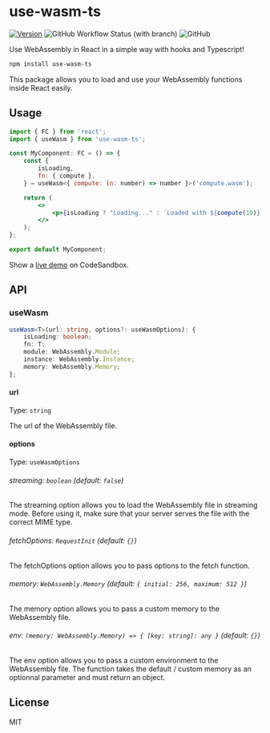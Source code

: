 # use-wasm-ts

[![Version](https://img.shields.io/npm/v/use-wasm-ts?style=flat&colorA=000000&colorB=000000)](https://npmjs.com/package/use-wasm-ts)
![GitHub Workflow Status (with branch)](https://img.shields.io/github/actions/workflow/status/Romainlg29/use-wasm/basic.yml?branch=main&colorA=000000&colorB=000000)
![GitHub](https://img.shields.io/github/license/Romainlg29/use-wasm?&colorA=000000&colorB=000000)

Use WebAssembly in React in a simple way with hooks and Typescript!

```bash
npm install use-wasm-ts
```

This package allows you to load and use your WebAssembly functions inside React easily.

## Usage

```jsx
import { FC } from 'react';
import { useWasm } from 'use-wasm-ts';

const MyComponent: FC = () => {
    const {
        isLoading,
        fn: { compute },
    } = useWasm<{ compute: (n: number) => number }>('compute.wasm');

	return (
        <>
            <p>{isLoading ? "Loading..." : `Loaded with ${compute(10)}`}</p>
        </>
    );
};

export default MyComponent;
```

Show a [live demo](https://codesandbox.io/p/sandbox/use-wasm-ts-yqce0x) on CodeSandbox.


## API

### useWasm

```ts
useWasm<T>(url: string, options?: useWasmOptions): {
    isLoading: boolean;
    fn: T;
    module: WebAssembly.Module;
    instance: WebAssembly.Instance;
    memory: WebAssembly.Memory;
};
```

#### url

Type: `string`

The url of the WebAssembly file.

#### options

Type: `useWasmOptions`

###### streaming: `boolean` (default: `false`)
The streaming option allows you to load the WebAssembly file in streaming mode. Before using it, make sure that your server serves the file with the correct MIME type.

###### fetchOptions: `RequestInit` (default: `{}`)
The fetchOptions option allows you to pass options to the fetch function.

###### memory: `WebAssembly.Memory` (default: `{ initial: 256, maximum: 512 }`)
The memory option allows you to pass a custom memory to the WebAssembly file.

###### env: `(memory: WebAssembly.Memory) => { [key: string]: any }` (default: `{}`)
The env option allows you to pass a custom environment to the WebAssembly file. The function takes the default / custom memory as an optionnal parameter and must return an object.


## License

MIT